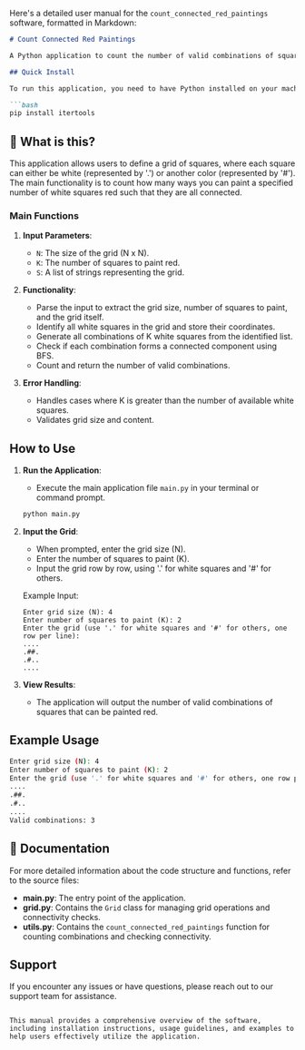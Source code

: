 Here's a detailed user manual for the `count_connected_red_paintings` software, formatted in Markdown:

```markdown
# Count Connected Red Paintings

A Python application to count the number of valid combinations of squares that can be painted red in a grid while ensuring they form a connected component.

## Quick Install

To run this application, you need to have Python installed on your machine. You can install the required dependencies using pip:

```bash
pip install itertools
```

## 🤔 What is this?

This application allows users to define a grid of squares, where each square can either be white (represented by '.') or another color (represented by '#'). The main functionality is to count how many ways you can paint a specified number of white squares red such that they are all connected.

### Main Functions

1. **Input Parameters**:
   - `N`: The size of the grid (N x N).
   - `K`: The number of squares to paint red.
   - `S`: A list of strings representing the grid.

2. **Functionality**:
   - Parse the input to extract the grid size, number of squares to paint, and the grid itself.
   - Identify all white squares in the grid and store their coordinates.
   - Generate all combinations of K white squares from the identified list.
   - Check if each combination forms a connected component using BFS.
   - Count and return the number of valid combinations.

3. **Error Handling**:
   - Handles cases where K is greater than the number of available white squares.
   - Validates grid size and content.

## How to Use

1. **Run the Application**:
   - Execute the main application file `main.py` in your terminal or command prompt.

   ```bash
   python main.py
   ```

2. **Input the Grid**:
   - When prompted, enter the grid size (N).
   - Enter the number of squares to paint (K).
   - Input the grid row by row, using '.' for white squares and '#' for others.

   Example Input:
   ```
   Enter grid size (N): 4
   Enter number of squares to paint (K): 2
   Enter the grid (use '.' for white squares and '#' for others, one row per line):
   ....
   .##.
   .#..
   ....
   ```

3. **View Results**:
   - The application will output the number of valid combinations of squares that can be painted red.

## Example Usage

```bash
Enter grid size (N): 4
Enter number of squares to paint (K): 2
Enter the grid (use '.' for white squares and '#' for others, one row per line):
....
.##.
.#..
....
Valid combinations: 3
```

## 📖 Documentation

For more detailed information about the code structure and functions, refer to the source files:

- **main.py**: The entry point of the application.
- **grid.py**: Contains the `Grid` class for managing grid operations and connectivity checks.
- **utils.py**: Contains the `count_connected_red_paintings` function for counting combinations and checking connectivity.

## Support

If you encounter any issues or have questions, please reach out to our support team for assistance.
```

This manual provides a comprehensive overview of the software, including installation instructions, usage guidelines, and examples to help users effectively utilize the application.